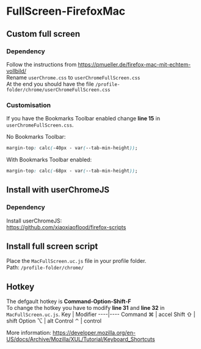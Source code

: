 # FullScreen-FirefoxMac

## Custom full screen

### Dependency

Follow the instructions from https://pmueller.de/firefox-mac-mit-echtem-vollbild/     
Rename `userChrome.css` to `userChromeFullScreen.css`    
At the end you should have the file `/profile-folder/chrome/userChromeFullScreen.css`

### Customisation

If you have the Bookmarks Toolbar enabled change **line 15** in `userChromeFullScreen.css`.

No Bookmarks Toolbar:
```css
margin-top: calc(-40px - var(--tab-min-height));
```
With Bookmarks Toolbar enabled:
```css
margin-top: calc(-68px - var(--tab-min-height));
```

## Install with userChromeJS

### Dependency

Install userChromeJS:    
https://github.com/xiaoxiaoflood/firefox-scripts

## Install full screen script
Place the `MacFullScreen.uc.js` file in your profile folder.    
Path:
`/profile-folder/chrome/`

## Hotkey

The defgault hotkey is **Command-Option-Shift-F**    
To change the hotkey you have to modify **line 31** and **line 32** in `MacFullScreen.uc.js`.
Key | Modifier
----|----
Command ⌘ | accel
Shift ⇧ | shift
Option ⌥ | alt
Control ⌃ | control

More information: https://developer.mozilla.org/en-US/docs/Archive/Mozilla/XUL/Tutorial/Keyboard_Shortcuts


<!--
Install path for js injection
https://developer.mozilla.org/en-US/docs/Mozilla/Firefox/Enterprise_deployment_before_60#Configuration
Original userChrome.css
https://pmueller.de/firefox-mac-mit-echtem-vollbild/
-->
